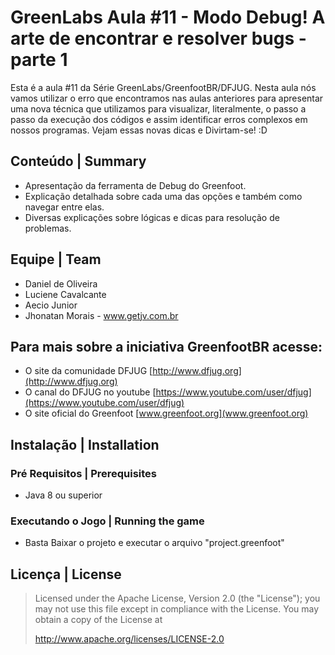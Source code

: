 # GreenLabs  Aula #11 - Modo Debug! A arte de encontrar e resolver bugs - parte 1
Esta é a aula #11 da Série GreenLabs/GreenfootBR/DFJUG. 
Nesta aula nós vamos utilizar o erro que encontramos nas aulas anteriores para apresentar uma nova técnica que utilizamos para visualizar, literalmente, o passo a passo da execução dos códigos e assim identificar erros complexos em nossos programas. Vejam essas novas dicas e Divirtam-se! :D 

## Conteúdo | Summary
* Apresentação da ferramenta de Debug do Greenfoot.
* Explicação detalhada sobre cada uma das opções e também como navegar entre elas.
* Diversas explicações sobre lógicas e dicas para resolução de problemas.


## Equipe | Team
* Daniel de Oliveira
* Luciene Cavalcante
* Aecio Junior
* Jhonatan Morais - www.getjv.com.br

## Para mais sobre a iniciativa GreenfootBR acesse:
* O site da comunidade DFJUG [http://www.dfjug.org](http://www.dfjug.org)
* O canal do DFJUG no youtube [https://www.youtube.com/user/dfjug](https://www.youtube.com/user/dfjug)
* O site oficial do Greenfoot [www.greenfoot.org](www.greenfoot.org)

## Instalação | Installation

### Pré Requisitos | Prerequisites

* Java 8 ou superior

### Executando o Jogo | Running the game

* Basta Baixar o projeto e executar o arquivo "project.greenfoot"

## Licença | License

> Licensed under the Apache License, Version 2.0 (the "License"); you may not use this file except in compliance with the License.
> You may obtain a copy of the License at
>
>    http://www.apache.org/licenses/LICENSE-2.0
>


